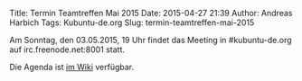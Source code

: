 Title: Termin Teamtreffen Mai 2015
Date: 2015-04-27 21:39
Author: Andreas Harbich
Tags: Kubuntu-de.org
Slug: termin-teamtreffen-mai-2015

Am Sonntag, den 03.05.2015, 19 Uhr findet das Meeting in
\#kubuntu-de.org auf irc.freenode.net:8001 statt.  

Die Agenda ist [im Wiki](http://wiki.kubuntu-de.org/Meetings:2015-05)
verfügbar.



